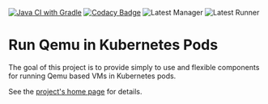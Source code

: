 [![Java CI with Gradle](https://github.com/mnlipp/VM-Operator/actions/workflows/gradle.yml/badge.svg)](https://github.com/mnlipp/VM-Operator/actions/workflows/gradle.yml)
[![Codacy Badge](https://app.codacy.com/project/badge/Grade/2277842dac894de4b663c6aa2779077e)](https://app.codacy.com/gh/mnlipp/VM-Operator/dashboard?utm_source=gh&utm_medium=referral&utm_content=&utm_campaign=Badge_grade)
![Latest Manager](https://img.shields.io/github/v/tag/mnlipp/vm-operator?filter=manager*&label=latest)
![Latest Runner](https://img.shields.io/github/v/tag/mnlipp/vm-operator?filter=runner-qemu*&label=latest)

# Run Qemu in Kubernetes Pods

The goal of this project is to provide simply to use and flexible components
for running Qemu based VMs in Kubernetes pods.

See the [project's home page](https://vm-operator.jdrupes.org/)
for details.
